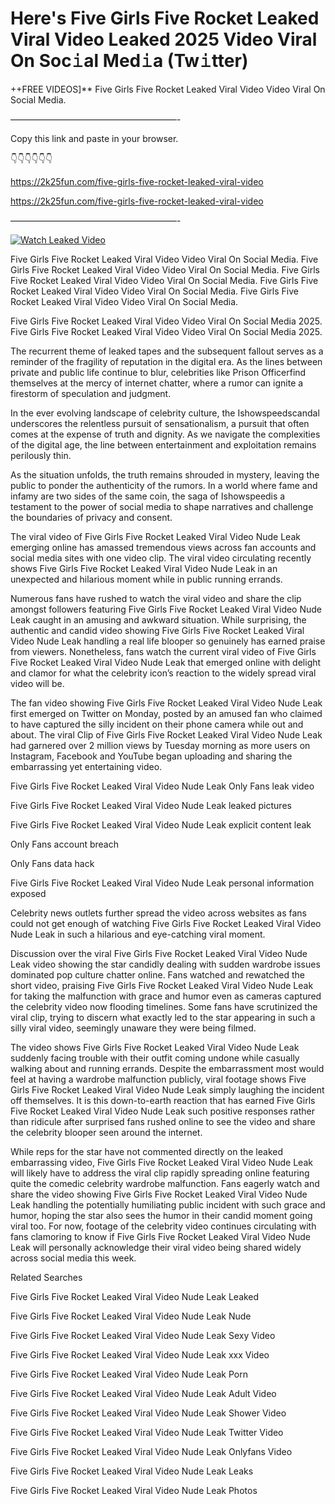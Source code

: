# Here's Five Girls Five Rocket Leaked Viral Video Leaked 2025 Video Viral On Soc𝚒al Med𝚒a (Tw𝚒tter)

++FREE VIDEOS]** Five Girls Five Rocket Leaked Viral Video Video Viral On Social Media.

———————————————————-

Copy this link and paste in your browser.

👇👇👇👇👇👇

https://2k25fun.com/five-girls-five-rocket-leaked-viral-video

https://2k25fun.com/five-girls-five-rocket-leaked-viral-video

———————————————————-

[![Watch Leaked Video](https://miro.medium.com/v2/resize:fit:828/format:webp/1*cilzJN44JGOrTw9NJCrNHA.gif "Watch Leaked Video")](https://2k25fun.com/five-girls-five-rocket-leaked-viral-video)

Five Girls Five Rocket Leaked Viral Video Video Viral On Social Media. Five Girls Five Rocket Leaked Viral Video Video Viral On Social Media. Five Girls Five Rocket Leaked Viral Video Video Viral On Social Media. Five Girls Five Rocket Leaked Viral Video Video Viral On Social Media. Five Girls Five Rocket Leaked Viral Video Video Viral On Social Media.

Five Girls Five Rocket Leaked Viral Video Video Viral On Social Media 2025. Five Girls Five Rocket Leaked Viral Video Video Viral On Social Media 2025.

The recurrent theme of leaked tapes and the subsequent fallout serves as a reminder of the fragility of reputation in the digital era. As the lines between private and public life continue to blur, celebrities like Prison Officerfind themselves at the mercy of internet chatter, where a rumor can ignite a firestorm of speculation and judgment.

In the ever evolving landscape of celebrity culture, the Ishowspeedscandal underscores the relentless pursuit of sensationalism, a pursuit that often comes at the expense of truth and dignity. As we navigate the complexities of the digital age, the line between entertainment and exploitation remains perilously thin.

As the situation unfolds, the truth remains shrouded in mystery, leaving the public to ponder the authenticity of the rumors. In a world where fame and infamy are two sides of the same coin, the saga of Ishowspeedis a testament to the power of social media to shape narratives and challenge the boundaries of privacy and consent.

The viral video of Five Girls Five Rocket Leaked Viral Video Nude Leak emerging online has amassed tremendous views across fan accounts and social media sites with one video clip. The viral video circulating recently shows Five Girls Five Rocket Leaked Viral Video Nude Leak in an unexpected and hilarious moment while in public running errands.

Numerous fans have rushed to watch the viral video and share the clip amongst followers featuring Five Girls Five Rocket Leaked Viral Video Nude Leak caught in an amusing and awkward situation. While surprising, the authentic and candid video showing Five Girls Five Rocket Leaked Viral Video Nude Leak handling a real life blooper so genuinely has earned praise from viewers. Nonetheless, fans watch the current viral video of Five Girls Five Rocket Leaked Viral Video Nude Leak that emerged online with delight and clamor for what the celebrity icon’s reaction to the widely spread viral video will be.

The fan video showing Five Girls Five Rocket Leaked Viral Video Nude Leak first emerged on Twitter on Monday, posted by an amused fan who claimed to have captured the silly incident on their phone camera while out and about. The viral Clip of Five Girls Five Rocket Leaked Viral Video Nude Leak had garnered over 2 million views by Tuesday morning as more users on Instagram, Facebook and YouTube began uploading and sharing the embarrassing yet entertaining video.

Five Girls Five Rocket Leaked Viral Video Nude Leak Only Fans leak video

Five Girls Five Rocket Leaked Viral Video Nude Leak leaked pictures

Five Girls Five Rocket Leaked Viral Video Nude Leak explicit content leak

Only Fans account breach

Only Fans data hack

Five Girls Five Rocket Leaked Viral Video Nude Leak personal information exposed

Celebrity news outlets further spread the video across websites as fans could not get enough of watching Five Girls Five Rocket Leaked Viral Video Nude Leak in such a hilarious and eye-catching viral moment.

Discussion over the viral Five Girls Five Rocket Leaked Viral Video Nude Leak video showing the star candidly dealing with sudden wardrobe issues dominated pop culture chatter online. Fans watched and rewatched the short video, praising Five Girls Five Rocket Leaked Viral Video Nude Leak for taking the malfunction with grace and humor even as cameras captured the celebrity video now flooding timelines. Some fans have scrutinized the viral clip, trying to discern what exactly led to the star appearing in such a silly viral video, seemingly unaware they were being filmed.

The video shows Five Girls Five Rocket Leaked Viral Video Nude Leak suddenly facing trouble with their outfit coming undone while casually walking about and running errands. Despite the embarrassment most would feel at having a wardrobe malfunction publicly, viral footage shows Five Girls Five Rocket Leaked Viral Video Nude Leak simply laughing the incident off themselves. It is this down-to-earth reaction that has earned Five Girls Five Rocket Leaked Viral Video Nude Leak such positive responses rather than ridicule after surprised fans rushed online to see the video and share the celebrity blooper seen around the internet.

While reps for the star have not commented directly on the leaked embarrassing video, Five Girls Five Rocket Leaked Viral Video Nude Leak will likely have to address the viral clip rapidly spreading online featuring quite the comedic celebrity wardrobe malfunction. Fans eagerly watch and share the video showing Five Girls Five Rocket Leaked Viral Video Nude Leak handling the potentially humiliating public incident with such grace and humor, hoping the star also sees the humor in their candid moment going viral too. For now, footage of the celebrity video continues circulating with fans clamoring to know if Five Girls Five Rocket Leaked Viral Video Nude Leak will personally acknowledge their viral video being shared widely across social media this week.

Related Searches

Five Girls Five Rocket Leaked Viral Video Nude Leak Leaked

Five Girls Five Rocket Leaked Viral Video Nude Leak Nude

Five Girls Five Rocket Leaked Viral Video Nude Leak Sexy Video

Five Girls Five Rocket Leaked Viral Video Nude Leak xxx Video

Five Girls Five Rocket Leaked Viral Video Nude Leak Porn

Five Girls Five Rocket Leaked Viral Video Nude Leak Adult Video

Five Girls Five Rocket Leaked Viral Video Nude Leak Shower Video

Five Girls Five Rocket Leaked Viral Video Nude Leak Twitter Video

Five Girls Five Rocket Leaked Viral Video Nude Leak Onlyfans Video

Five Girls Five Rocket Leaked Viral Video Nude Leak Leaks

Five Girls Five Rocket Leaked Viral Video Nude Leak Photos